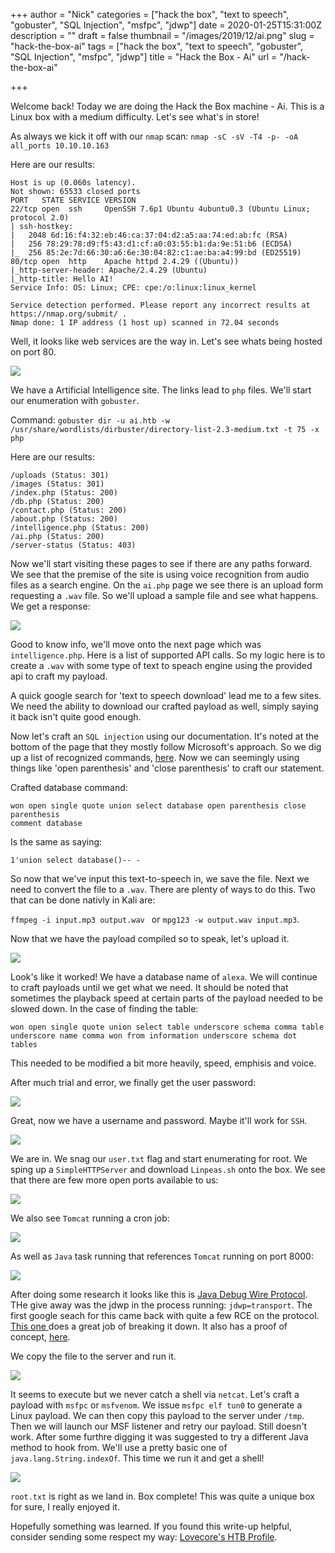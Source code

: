 +++
author = "Nick"
categories = ["hack the box", "text to speech", "gobuster", "SQL Injection", "msfpc", "jdwp"]
date = 2020-01-25T15:31:00Z
description = ""
draft = false
thumbnail = "/images/2019/12/ai.png"
slug = "hack-the-box-ai"
tags = ["hack the box", "text to speech", "gobuster", "SQL Injection", "msfpc", "jdwp"]
title = "Hack the Box - Ai"
url = "/hack-the-box-ai" 

+++


Welcome back! Today we are doing the Hack the Box machine - Ai. This is a Linux box with a medium difficulty. Let's see what's in store!

As always we kick it off with our ```nmap``` scan: ```nmap -sC -sV -T4 -p- -oA all_ports 10.10.10.163```

Here are our results:
```
Host is up (0.060s latency).
Not shown: 65533 closed ports
PORT   STATE SERVICE VERSION
22/tcp open  ssh     OpenSSH 7.6p1 Ubuntu 4ubuntu0.3 (Ubuntu Linux; protocol 2.0)
| ssh-hostkey: 
|   2048 6d:16:f4:32:eb:46:ca:37:04:d2:a5:aa:74:ed:ab:fc (RSA)
|   256 78:29:78:d9:f5:43:d1:cf:a0:03:55:b1:da:9e:51:b6 (ECDSA)
|_  256 85:2e:7d:66:30:a6:6e:30:04:82:c1:ae:ba:a4:99:bd (ED25519)
80/tcp open  http    Apache httpd 2.4.29 ((Ubuntu))
|_http-server-header: Apache/2.4.29 (Ubuntu)
|_http-title: Hello AI!
Service Info: OS: Linux; CPE: cpe:/o:linux:linux_kernel

Service detection performed. Please report any incorrect results at https://nmap.org/submit/ .
Nmap done: 1 IP address (1 host up) scanned in 72.04 seconds
```

Well, it looks like web services are the way in. Let's see whats being hosted on port 80.

![](/images/2019/12/image-34.png)

We have a Artificial Intelligence site. The links lead to ```php``` files. We'll start our enumeration with ```gobuster```.

Command:
```gobuster dir -u ai.htb -w /usr/share/wordlists/dirbuster/directory-list-2.3-medium.txt -t 75 -x php```

Here are our results:
```
/uploads (Status: 301)
/images (Status: 301)
/index.php (Status: 200)
/db.php (Status: 200)
/contact.php (Status: 200)
/about.php (Status: 200)
/intelligence.php (Status: 200)
/ai.php (Status: 200)
/server-status (Status: 403)
```

Now we'll start visiting these pages to see if there are any paths forward. We see that the premise of the site is using voice recognition from audio files as a search engine. On the ```ai.php``` page we see there is an upload form requesting a ```.wav``` file. So we'll upload a sample file and see what happens. We get a response:

![](/images/2019/12/image-35.png)

Good to know info, we'll move onto the next page which was ```intelligence.php```. Here is a list of supported API calls. So my logic here is to create a ```.wav``` with some type of text to speach engine using the provided api to craft my payload. 

A quick google search for 'text to speech download' lead me to a few sites. We need the ability to download our crafted payload as well, simply saying it back isn't quite good enough. 

Now let's craft an ```SQL injection``` using our documentation. It's noted at the bottom of the page that they mostly follow Microsoft's approach. So we dig up a list of recognized commands, [here](https://support.microsoft.com/en-us/help/12427/windows-speech-recognition-commands). Now we can seemingly using things like 'open parenthesis' and 'close parenthesis' to craft our statement.

Crafted database command:
```
won open single quote union select database open parenthesis close parenthesis
comment database
```
Is the same as saying:
```
1'union select database()-- -
```

So now that we've input this text-to-speech in, we save the file. Next we need to convert the file to a ```.wav```. There are plenty of ways to do this. Two that can be done nativly in Kali are:

```ffmpeg -i input.mp3 output.wav ``` or ```mpg123 -w output.wav input.mp3```.

Now that we have the payload compiled so to speak, let's upload it.

![](/images/2019/12/ai_database.gif)

Look's like it worked! We have a database name of ```alexa```. We will continue to craft payloads until we get what we need. It should be noted that sometimes the playback speed at certain parts of the payload needed to be slowed down. In the case of finding the table:
```
won open single quote union select table underscore schema comma table underscore name comma won from information underscore schema dot tables
```

This needed to be modified a bit more heavily, speed, emphisis and voice.

After much trial and error, we finally get the user password:

![](/images/2019/12/ai_password.gif)

Great, now we have a username and password. Maybe it'll work for ```SSH```.

![](/images/2019/12/ai_ssh.gif)

We are in. We snag our ```user.txt``` flag and start enumerating for root. We sping up a ```SimpleHTTPServer``` and download ```Linpeas.sh``` onto the box. We see that there are few more open ports available to us:

![](/images/2019/12/image-36.png)

We also see ```Tomcat``` running a cron job:

![](/images/2019/12/image-37.png)

As well as ```Java``` task running that references ```Tomcat``` running on port 8000:

![](/images/2019/12/image-38.png)

After doing some research it looks like this is [Java Debug Wire Protocol](https://docs.oracle.com/javase/7/docs/technotes/guides/jpda/jdwp-spec.html). THe give away was the jdwp in the process running: ```jdwp=transport```. The first google seach for this came back with quite a few RCE on the protocol. [This one ](https://ioactive.com/hacking-java-debug-wire-protocol-or-how/) does a great job of breaking it down. It also has a proof of concept, [here](https://github.com/IOActive/jdwp-shellifier).

We copy the file to the server and run it.

![](/images/2019/12/image-39.png)

It seems to execute but we never catch a shell via ```netcat```. Let's craft a payload with ```msfpc``` or ```msfvenom```. We issue ```msfpc elf tun0``` to generate a Linux payload. We can then copy this payload to the server under ```/tmp```. Then we will launch our MSF listener and retry our payload. Still doesn't work. After some furthre digging it was suggested to try a different Java method to hook from. We'll use a pretty basic one of ```java.lang.String.indexOf```. This time we run it and get a shell!

![](/images/2019/12/ai_root.gif)

```root.txt``` is right as we land in. Box complete! This was quite a unique box for sure, I really enjoyed it.

Hopefully something was learned. If you found this write-up helpful, consider sending some respect my way: [Lovecore's HTB Profile](https://www.hackthebox.eu/home/users/profile/95635).

